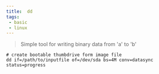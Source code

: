 ```yaml
---
title:  dd
tags:
 - basic
 - linux
---
```

> Simple tool for writing binary data from 'a' to 'b'

```
# create bootable thumbdrive form image file
dd if=/path/to/inputfile of=/dev/sda bs=4M conv=datasync status=progress
```